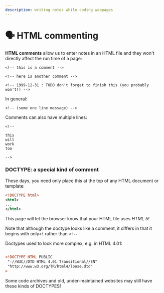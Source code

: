 ```yaml
---
description: writing notes while coding webpages
---
```


# 🗣️ HTML commenting

**HTML comments** allow us to enter notes in an HTML file and they won't directly affect the run time of a page:

```markup
<!-- this is a comment -->

<!-- here is another comment -->

<!-- 1999-12-31 : TODO don't forget to finish this (you probably won't!) -->
```

In general:

```
<!-- (some one line message) -->
```

Comments can also have multiple lines:

```
<!--

this 
will
work 
too

-->
```

### DOCTYPE: a special kind of comment

These days, you need only place this at the top of any HTML document or template:

```xml
<!DOCTYPE html>
<html>
...
</html>
```

This page will let the browser know that your HTML file uses _HTML 5!_

Note that although the doctype looks like a comment, it differs in that it begins with only`<!` rather than `<!--`

Doctypes used to look more complex, e.g. in HTML 4.01:

```xml

<!DOCTYPE HTML PUBLIC 
 "-//W3C//DTD HTML 4.01 Transitional//EN" 
 "http://www.w3.org/TR/html4/loose.dtd"
>
```

Some code archives and old, under-maintained websites may still have these kinds of DOCTYPES!
